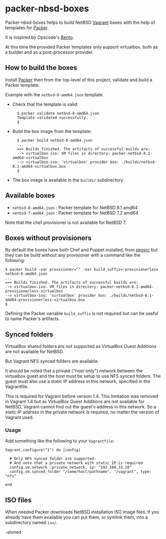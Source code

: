 # packer-nbsd-boxes

Packer-nbsd-boxes helps to build NetBSD [Vagrant](http://vagrantup.com)
boxes with the help of templates for [Packer](http://packer.io).

It is inspired by Opscode's [Bento](http://opscode.github.io/bento/).

At this time the provided Packer templates only support virtualbox,
both as a builder and as a post-processor provider.

## How to build the boxes

Install [Packer](http://packer.io) then from the top-level of this
project, validate and build a Packer template.

Example with the `netbsd-8-amd64.json` template.

* Check that the template is valid:

        $ packer validate netbsd-8-amd64.json
        Template validated successfully.
        $

* Build the box image from the template:

        $ packer build netbsd-8-amd64.json
        ...
        ==> Builds finished. The artifacts of successful builds are:
        --> virtualbox-iso: VM files in directory: packer-netbsd-8.1-amd64-virtualbox
        --> virtualbox-iso: 'virtualbox' provider box: ./builds/netbsd-8.1-amd64-virtualbox.box
        $

* The box image is available in the `builds/` subdirectory.

## Available boxes

  * `netbsd-8-amd64.json` : Packer template for NetBSD 8.1 amd64
  * `netbsd-7-amd64.json` : Packer template for NetBSD 7.2 amd64

  Note that the chef provisioner is not available for NetBSD 7.

## Boxes without provisioners

By default the boxes have both Chef and Puppet installed,
from [pkgsrc](http://pkgsrc.org/) but they can be build
without any provisioner with a command like the following:


    $ packer build -var provisioner="" -var build_suffix=-provisionerless netbsd-8-amd64.json
    ...
    ==> Builds finished. The artifacts of successful builds are:
    --> virtualbox-iso: VM files in directory: packer-netbsd-8.1-amd64-provisionerless-virtualbox
    --> virtualbox-iso: 'virtualbox' provider box: ./builds/netbsd-8.1-amd64-provisionerless-virtualbox.box
    $

Defining the Packer variable `build_suffix` is not required
but can be useful to name Packer's artifacts.

## Synced folders

VirtualBox shared folders are not supported as VirtualBox Guest
Additions are not available for NetBSD.

But Vagrant NFS synced folders are available.

It should be noted that a private ("host-only") network between the
virtualbox guest and the host must be setup to use NFS synced
folders.  The guest must also use a static IP address in this
network, specified in the Vagrantfile.

This is required for Vagrant before version 1.4. This limitation
was removed in Vagrant 1.4 but as VirtualBox Guest Additions are
not available for NetBSD, Vagrant cannot find out the guest's address
in this network. So a static IP address in the private network is
required, no matter the version of Vagrant used.

### Usage

Add something like the following to your `Vagrantfile`:


    Vagrant.configure("2") do |config|

      # Only NFS synced folder are supported.
      # And note that a private network with static IP is required
      config.vm.network :private_network, ip: "192.168.33.10"
      config.vm.synced_folder "/some/host/pathname", "/vagrant", type: "nfs"

    end

## ISO files

When needed Packer downloads NetBSD installation ISO image files.
If you already have them available you can put them, or symlink
them, into a subdirectory named `iso/`.

-stoned
